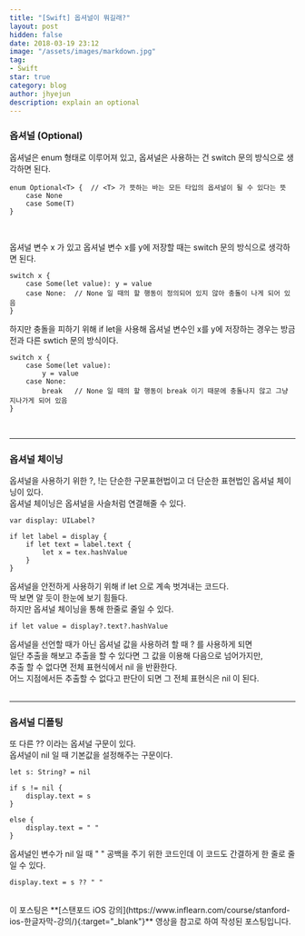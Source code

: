 ```yaml
---
title: "[Swift] 옵셔널이 뭐길래?"
layout: post
hidden: false
date: 2018-03-19 23:12
image: "/assets/images/markdown.jpg"
tag:
- Swift
star: true
category: blog
author: jhyejun
description: explain an optional
---
```


### 옵셔널 (Optional)
옵셔널은 enum 형태로 이루어져 있고, 옵셔널은 사용하는 건 switch 문의 방식으로 생각하면 된다.<br>

```
enum Optional<T> {  // <T> 가 뜻하는 바는 모든 타입의 옵셔널이 될 수 있다는 뜻
    case None
    case Some(T)
}
```
<br>

옵셔널 변수 x 가 있고 옵셔널 변수 x를 y에 저장할 때는 switch 문의 방식으로 생각하면 된다.

```
switch x {
    case Some(let value): y = value
    case None:  // None 일 때의 할 행동이 정의되어 있지 않아 충돌이 나게 되어 있음
}
```

하지만 충돌을 피하기 위해 if let을 사용해 옵셔널 변수인 x를 y에 저장하는 경우는 방금 전과 다른 swtich 문의 방식이다.

```
switch x {
    case Some(let value):
        y = value
    case None:
        break   // None 일 때의 할 행동이 break 이기 때문에 충돌나지 않고 그냥 지나가게 되어 있음
}
```
<br>

---

### 옵셔널 체이닝
옵셔널을 사용하기 위한 ?, !는 단순한 구문표현법이고 더 단순한 표현법인 옵셔널 체이닝이 있다.<br>
옵셔널 체이닝은 옵셔널을 사슬처럼 연결해줄 수 있다.<br>

```
var display: UILabel?

if let label = display {
    if let text = label.text {
        let x = tex.hashValue
    }
}
```

옵셔널을 안전하게 사용하기 위해 if let 으로 계속 벗겨내는 코드다.<br>
딱 보면 알 듯이 한눈에 보기 힘들다.<br>
하지만 옵셔널 체이닝을 통해 한줄로 줄일 수 있다.<br>

```
if let value = display?.text?.hashValue
```

옵셔널을 선언할 때가 아닌 옵셔널 값을 사용하려 할 때 ? 를 사용하게 되면<br>
일단 추출을 해보고 추출을 할 수 있다면 그 값을 이용해 다음으로 넘어가지만,<br>
추출 할 수 없다면 전체 표현식에서 nil 을 반환한다.<br>
어느 지점에서든 추출할 수 없다고 판단이 되면 그 전체 표현식은 nil 이 된다.<br>
<br>

---

### 옵셔널 디폴팅
또 다른 ?? 이라는 옵셔널 구문이 있다.<br>
옵셔널이 nil 일 때 기본값을 설정해주는 구문이다.

```
let s: String? = nil

if s != nil {
    display.text = s
}

else {
    display.text = " "
}
```

옵셔널인 변수가 nil 일 때 " " 공백을 주기 위한 코드인데 이 코드도 간결하게 한 줄로 줄일 수 있다.

```
display.text = s ?? " "
```

<br>
이 포스팅은 **[스탠포드 iOS 강의](https://www.inflearn.com/course/stanford-ios-한글자막-강의/){:target="_blank"}** 영상을 
참고로 하여 작성된 포스팅입니다.